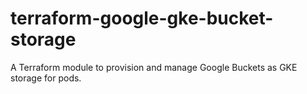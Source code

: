 # terraform-google-gke-bucket-storage
A Terraform module to provision and manage Google Buckets as GKE storage for pods.
